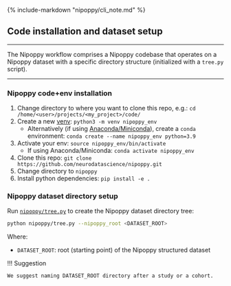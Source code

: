 {%
    include-markdown "nipoppy/cli_note.md"
%}

## Code installation and dataset setup

---

The Nipoppy workflow comprises a Nipoppy codebase that operates on a Nipoppy dataset with a specific directory structure (initialized with a `tree.py` script). 

---

### Nipoppy code+env installation
1. Change directory to where you want to clone this repo, e.g.: `cd /home/<user>/projects/<my_project>/code/`
2. Create a new [venv](https://realpython.com/python-virtual-environments-a-primer/): `python3 -m venv nipoppy_env`
    * Alternatively (if using [Anaconda/Miniconda](https://www.anaconda.com/)), create a `conda` environment: `conda create --name nipoppy_env python=3.9`
3. Activate your env: `source nipoppy_env/bin/activate`
    * If using Anaconda/Miniconda: `conda activate nipoppy_env`
4. Clone this repo: `git clone https://github.com/neurodatascience/nipoppy.git`
5. Change directory to `nipoppy`
6. Install python dependencies: `pip install -e .`

### Nipoppy dataset directory setup 

Run [`nipoppy/tree.py`](https://github.com/neurodatascience/nipoppy/blob/main/nipoppy/tree.py) to create the Nipoppy dataset directory tree:
```bash
python nipoppy/tree.py --nipoppy_root <DATASET_ROOT>
```
Where:

- `DATASET_ROOT`: root (starting point) of the Nipoppy structured dataset

!!! Suggestion

    We suggest naming DATASET_ROOT directory after a study or a cohort. 
